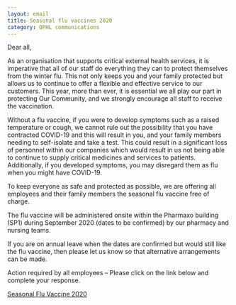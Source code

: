 ```yaml
---
layout: email
title: Seasonal flu vaccines 2020
category: QPHL communications
---
```


Dear all,

As an organisation that supports critical external health services, it is imperative that all of our staff do everything they can to protect themselves from the winter flu. This not only keeps you and your family protected but allows us to continue to offer a flexible and effective service to our customers. This year, more than ever, it is essential we all play our part in protecting Our Community, and we strongly encourage all staff to receive the vaccination.

Without a flu vaccine, if you were to develop symptoms such as a raised temperature or cough, we cannot rule out the possibility that you have contracted COVID-19 and this will result in you, and your family members needing to self-isolate and take a test. This could result in a significant loss of personnel within our companies which would result in us not being able to continue to supply critical medicines and services to patients. Additionally, if you developed symptoms, you may disregard them as flu when you might have COVID-19.

To keep everyone as safe and protected as possible, we are offering all employees and their family members the seasonal flu vaccine free of charge.

The flu vaccine will be administered onsite within the Pharmaxo building (SP1) during September 2020 (dates to be confirmed) by our pharmacy and nursing teams.

If you are on annual leave when the dates are confirmed but would still like the flu vaccine, then please let us know so that alternative arrangements can be made.

Action required by all employees – Please click on the link below and complete your response.

[Seasonal Flu Vaccine 2020](https://forms.office.com/Pages/ResponsePage.aspx?id=R77BsNirjESm4LHvZaFuruQo8dorEflGmIVFuETxR15UQkgySlc3WU82SlFTWEdPWVU1TkNNRUpSMi4u)